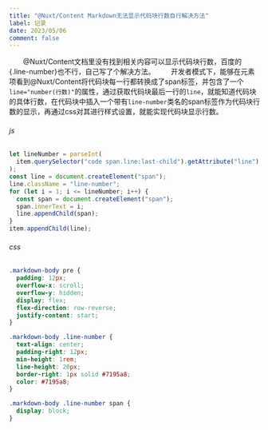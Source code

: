 ```yaml
---
title: "@Nuxt/Content Markdown无法显示代码块行数自行解决方法"
label: 记录
date: 2023/05/06
comment: false
---
```

&emsp;&emsp;@Nuxt/Content文档里没有找到相关内容可以显示代码块行数，百度的{.line-number}也不行，自己写了个解决方法。
&emsp;&emsp;开发者模式下，能够在元素项看到@Nuxt/Content将代码块每一行都转换成了span标签，并包含了一个`line="number(行数)"`的属性，通过获取代码块最后一行的`line`，就能知道代码块的具体行数，在代码块中插入一个带有`line-number`类名的span标签作为代码块行数的显示，再通过css对其进行样式设置，就能实现代码块显示行数。

###### js
```js
let lineNumber = parseInt(
  item.querySelector("code span.line:last-child").getAttribute("line")
);
const line = document.createElement("span");
line.className = "line-number";
for (let i = 1; i <= lineNumber; i++) {
  const span = document.createElement("span");
  span.innerText = i;
  line.appendChild(span);
}
item.appendChild(line);
```
###### css

```css
.markdown-body pre {
  padding: 12px;
  overflow-x: scroll;
  overflow-y: hidden;
  display: flex;
  flex-direction: row-reverse;
  justify-content: start;
}

.markdown-body .line-number {
  text-align: center;
  padding-right: 12px;
  min-height: 1rem;
  line-height: 20px;
  border-right: 1px solid #7195a8;
  color: #7195a8;
}

.markdown-body .line-number span {
  display: block;
}
```